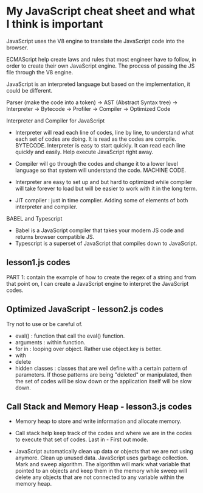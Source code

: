 # My JavaScript cheat sheet and what I think is important

JavaScript uses the V8 engine to translate the JavaScript code into the browser.

ECMAScript help create laws and rules that most engineer have to follow, in order to create their own JavaScript engine.
The process of passing the JS file through the V8 engine.

JavaScript is an interpreted language but based on the implementation, it could be different.

Parser (make the code into a token) -> AST (Abstract Syntax tree) -> Interpreter -> Bytecode
                                                                                 -> Profiler -> Compiler -> Optimized Code

Interpreter and Compiler for JavaScript

- Interpreter will read each line of codes, line by line, to understand what each set of codes are doing. It is read as the codes are compile. BYTECODE. Interpreter is easy to start quickly. It can read each line quickly and easily. Help execute JavaScript right away.
- Compiler will go through the codes and change it to a lower level language so that system will understand the code. MACHINE CODE.

- Interpreter are easy to set up and but hard to optimized while compiler will take forever to load but will be easier to work with it in the long term.

- JIT compiler : just in time complier. Adding some of elements of both interpreter and compiler.

BABEL and Typescript

- Babel is a JavaScript compiler that takes your modern JS code and returns  browser compatible JS.
- Typescript is a superset of JavaScript that compiles down to JavaScript.

## lesson1.js codes

PART 1: contain the example of how to create the regex of a string and from that point on, I can create a JavaScript engine to interpret the JavaScript codes.

## Optimized JavaScript - lesson2.js codes

Try not to use or be careful of.

- eval() : function that call the eval() function.
- arguments : within function.
- for in : looping over object. Rather use object.key is better.
- with
- delete
- hidden classes : classes that are well define with a certain pattern of parameters. If those patterns are being "deleted" or manipulated, then the set of codes will be slow down or the application itself will be slow down.

## Call Stack and Memory Heap - lesson3.js codes

- Memory heap to store and write information and allocate memory.

- Call stack help keep track of the codes and where we are in the codes to execute that set of codes. Last in - First out mode.

- JavaScript automatically clean up data or objects that we are not using anymore. Clean up unused data. JavaScript uses garbage collection. Mark and sweep algorithm. The algorithm will  mark what variable that pointed to an objects and keep them in the memory while sweep will delete any objects that are not connected to any variable within the memory heap.
